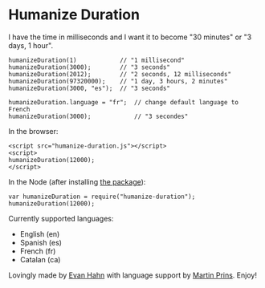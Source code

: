Humanize Duration
=================

I have the time in milliseconds and I want it to become "30 minutes" or "3 days, 1 hour".

    humanizeDuration(1)            // "1 millisecond"
    humanizeDuration(3000);        // "3 seconds"
    humanizeDuration(2012);        // "2 seconds, 12 milliseconds"
    humanizeDuration(97320000);    // "1 day, 3 hours, 2 minutes"
    humanizeDuration(3000, "es");  // "3 seconds"

    humanizeDuration.language = "fr";  // change default language to French
    humanizeDuration(3000);            // "3 secondes"

In the browser:

    <script src="humanize-duration.js"></script>
    <script>
    humanizeDuration(12000);
    </script>

In the Node (after installing [the package](https://npmjs.org/package/humanize-duration)):

    var humanizeDuration = require("humanize-duration");
    humanizeDuration(12000);

Currently supported languages:

* English (en)
* Spanish (es)
* French (fr)
* Catalan (ca)

Lovingly made by [Evan Hahn](http://evanhahn.com/) with language support by [Martin Prins](https://github.com/magarcia). Enjoy!
